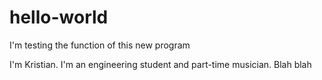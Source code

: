 # hello-world

I'm testing the function of this new program

I'm Kristian. I'm an engineering student and part-time musician.
Blah blah
